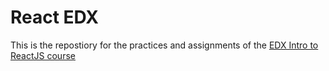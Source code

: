# React EDX

This is the repostiory for the practices and assignments of the [EDX Intro to ReactJS course](https://www.edx.org/course/introduction-to-reactjs-1)
